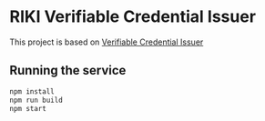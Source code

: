 # RIKI Verifiable Credential Issuer

This project is based on [Verifiable Credential Issuer](https://github.com/TBD54566975/incubation-tblend)

## Running the service

```sh
npm install
npm run build
npm start
```
